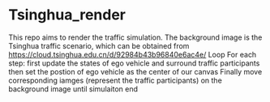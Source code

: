 # Tsinghua_render
This repo aims to render the traffic simulation.
The background image is the Tsinghua traffic scenario, which can be obtained from <https://cloud.tsinghua.edu.cn/d/92984b43b96840e6ac4e/>
Loop For each step:
  first update the states of ego vehicle and surround traffic participants
  then set the postion of ego vehicle as the center of our canvas
  Finally move corresponding iamges (represent the traffic participants) on the background image
 until simulaiton end

